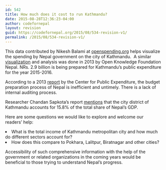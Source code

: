 ```yaml
---
id: 542
title: How much does it cost to run Kathmandu?
date: 2015-08-28T12:36:23-04:00
author: codefornepal
layout: revision
guid: https://codefornepal.org/2015/08/534-revision-v1/
permalink: /2015/08/534-revision-v1/
---
```

<span style="font-weight: 400;">This data contributed by Nikesh Balami at </span>[<span style="font-weight: 400;">openspending.org</span>](http://openspending.org/) <span style="font-weight: 400;">helps visualize the spending by Nepal government on the city of Kathmandu.  A similar <a href="http://np.okfn.org/">visualization</a> and analysis was done in 2013 by Open Knowledge Foundation Nepal. NRs. 2.9 billion is being prepared for Kathmandu&#8217;s public expenditure for the year 2015-2016. </span>

<span style="font-weight: 400;">According to a 2013 </span>[<span style="font-weight: 400;">report</span>](http://www.worldbank.org/content/dam/Worldbank/document/SAR/nepal/ora-pfm-nepal-report.pdf) <span style="font-weight: 400;">by the Center for Public Expenditure, the budget preparation process of Nepal is inefficient and untimely. There is a lack of internal auditing process. </span>

<span style="font-weight: 400;">Researcher Chandan Sapkota’s report </span>[<span style="font-weight: 400;">mentions</span>](http://sapkotac.blogspot.com/2014/06/gdp-by-district-and-region-in-nepal.html) <span style="font-weight: 400;">that the city district of Kathmandu accounts for 15.8% of the total share of Nepal’s GDP.</span>

<span style="font-weight: 400;">Here are some questions we would like to explore and welcome our readers’ help: </span>

<li style="font-weight: 400;">
  <span style="font-weight: 400;">What is the total income of Kathmandu metropolitan city and how much do different sectors account for? </span>
</li>
<li style="font-weight: 400;">
  <span style="font-weight: 400;">How does this compare to Pokhara, Lalitpur, Biratnagar and other cities?</span>
</li>

<span style="font-weight: 400;">Accessibility of such comprehensive information with the help of the government or related organizations in the coming years would be beneficial to those trying to understand Nepal’s progress.</span>